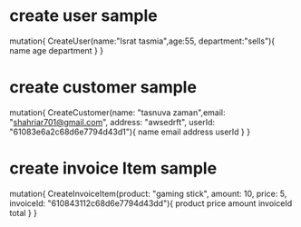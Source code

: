 # create user sample
mutation{
  CreateUser(name:"Israt tasmia",age:55, department:"sells"){
    name
    age
    department
  }
}

# create customer sample
mutation{
  CreateCustomer(name: "tasnuva zaman",email: "shahriar701@gmail.com", address: "awsedrft", userId: "61083e6a2c68d6e7794d43d1"){
    name
    email
    address
    userId
  }
}

# create invoice Item sample
mutation{
  CreateInvoiceItem(product: "gaming stick", amount: 10, price: 5, invoiceId: "610843112c68d6e7794d43dd"){
    product
    price
    amount
    invoiceId
    total
  }
}